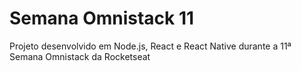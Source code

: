 # Semana Omnistack 11
Projeto desenvolvido em Node.js, React e React Native durante a 11ª Semana Omnistack da Rocketseat

